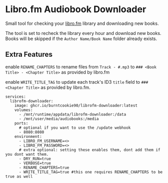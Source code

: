 # Libro.fm Audiobook Downloader

Small tool for checking your [libro.fm](https://libro.fm) library and downloading new books.

The tool is set to recheck the library every hour and download new books. Books will be skipped if the `Author Name/Book Name` folder already exists.

## Extra Features

enable `RENAME_CHAPTERS` to rename files from `Track - #.mp3` to `### <Book Title> - <Chapter Title>` as provided by libro.fm

enable `WRITE_TITLE_TAG` to update each track's ID3 `title` field to `### <Chapter Title>` as provided by libro.fm.

```
services:
  librofm-downloader:
    image: ghcr.io/burntcookie90/librofm-downloader:latest
    volumes:
      - /mnt/runtime/appdata/librofm-downloader:/data
      - /mnt/user/media/audiobooks:/media
    ports:
      # optional if you want to use the /update webhook
      - 8080:8080 
    environment:
      - LIBRO_FM_USERNAME=<>
      - LIBRO_FM_PASSWORD=<>
      # extra optional: setting these enables them, dont add them if you dont want them.
      - DRY_RUN=true 
      - VERBOSE=true
      - RENAME_CHAPTERS=true
      - WRITE_TITLE_TAG=true #this one requires RENAME_CHAPTERS to be true as well
```
